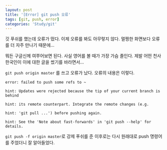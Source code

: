 ```yaml
---
layout: post
title: '[Error] git push 오류'
tags: [git, push, error]
categories: 'Study/git'
---
```


깃 푸쉬를 했는데 오류가 떴다. 이제 오류를 봐도 아무렇지 않다. 멀쩡한 화면보다 오류를 더 자주 만나기 때문에...

뭐든 구글신께 여쭈어보면 된다. 사실 영어를 볼 때가 가장 가슴 졸인다. 제발 어떤 천사 한국인이 이에 대한 글을 썼기를 바라면서...

 

`git push origin master` 를 쓰고 오류가 났다. 오류의 내용은 이렇다.



 ```
error: failed to push some refs to ~

hint: Updates were rejected because the tip of your current branch is behind

hint: its remote counterpart. Integrate the remote changes (e.g.

hint: 'git pull ...') before pushing again.

hint: See the 'Note about fast-forwards' in 'git push --help' for details.
 ```



 

`git push -f origin master`로 강제 푸쉬를 준 이후로는 다시 원래대로 push 명령어를 주었더니 잘 알아들었다.